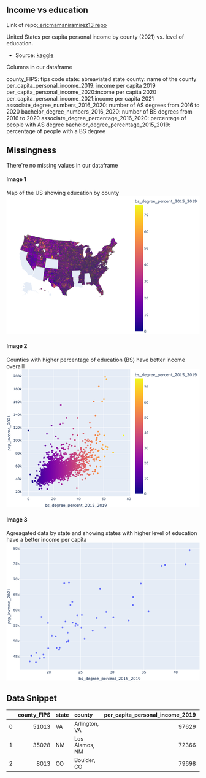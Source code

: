 
## Income vs education
Link of repo[: ericmamaniramirez13 repo](https://github.com/ericmamaniramirez13/challenge_county_data/blob/main/education_vs_income.py)


United States per capita personal income by county (2021) vs. level of education.
- Source: [kaggle](https://www.kaggle.com/datasets/ruddygunawan/per-capita-income-by-county-2021-vs-education/data?select=US+counties+-+education+vs+per+capita+personal+income+-+results-20221227-213216.csv) 

Columns in our dataframe

county_FIPS: fips code
state: abreaviated state
county: name of the county
per_capita_personal_income_2019: income per capita 2019
per_capita_personal_income_2020:income per capita 2020
per_capita_personal_income_2021:income per capita 2021
associate_degree_numbers_2016_2020: number of AS degrees from 2016 to 2020
bachelor_degree_numbers_2016_2020: number of BS degrees from 2016 to 2020
associate_degree_percentage_2016_2020: percentage of people with AS degree
bachelor_degree_percentage_2015_2019: percentage of people with a BS degree

## Missingness

There're no missing values in our dataframe
#### Image 1
Map of the US showing education by county
![Alt text](images/education_vs_income_1.png)
#### Image 2
Counties with higher percentage of education (BS) have better income overalll
![Alt text](images/education_vs_income_2.png)
#### Image 3
Agreagated data by state and showing states with higher level of education have a better income per capita
![Alt text](images/education_vs_income_3.png)

## Data Snippet

|    |   county_FIPS | state   | county         |   per_capita_personal_income_2019 |   per_capita_personal_income_2020 |   per_capita_personal_income_2021 |   associate_degree_numbers_2016_2020 |   bachelor_degree_numbers_2016_2020 |   associate_degree_percentage_2016_2020 |   bachelor_degree_percentage_2015_2019 |
|---:|--------------:|:--------|:---------------|----------------------------------:|----------------------------------:|----------------------------------:|-------------------------------------:|------------------------------------:|----------------------------------------:|---------------------------------------:|
|  0 |         51013 | VA      | Arlington, VA  |                             97629 |                            100687 |                            107603 |                                19573 |                              132394 |                                   11.21 |                                  75.84 |
|  1 |         35028 | NM      | Los Alamos, NM |                             72366 |                             75949 |                             81306 |                                 2766 |                                9098 |                                   20.54 |                                  67.56 |
|  2 |          8013 | CO      | Boulder, CO    |                             79698 |                             83173 |                             89593 |                                45834 |                              135876 |                                   21.24 |                                  62.97 |